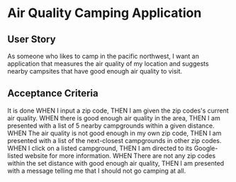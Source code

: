 # Air Quality Camping Application

## User Story

As someone who likes to camp in the pacific northwest, I want an application that measures the air quality of my location and suggests nearby campsites that have good enough air quality to visit.

## Acceptance Criteria

It is done
WHEN I input a zip code,
THEN I am given the zip codes's current air quality.
WHEN there is good enough air quality in the area,
THEN I am presented with a list of 5 nearby campgrounds within a given distance.
WHEN The air quality is not good enough in my own zip code,
THEN I am presented with a list of the next-closest campgrounds in other zip codes.
WHEN I click on a listed campground,
THEN I am directed to its Google-listed website for more information.
WHEN There are not any zip codes within the set distance with good enough air quality,
THEN I am presented with a message telling me that I should not go camping at all.
